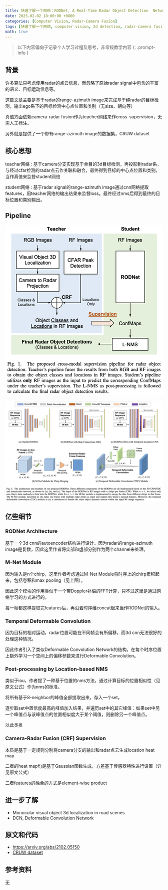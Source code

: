 ```yaml
---
title: 快速了解一个网络：RODNet, A Real-Time Radar Object Detection  Network Cross-Supervised by Camera-Radar Fused  Object 3D Localization
date: 2025-02-02 18:00:00 +0800
categories: [Computer Vision, Radar-Camera Fusion]
tags: [快速了解一个网络, computer vision, 2d detection, radar-camera fusion, rodnet]
math: true
---
```


> 以下内容偏向于记录个人学习过程及思考，非常规教学内容
{: .prompt-info }

## 背景

许多算法只考虑使用radar的点云信息，而忽略了原始radar signal中包含的丰富的语义、目标运动信息等。

这篇文章主要是基于radar的range-azimuth image来完成基于纯radar的目标检测，输出ego系下的目标检测中心点位置和类别（无size、朝向等）

真值方面依赖camera-radar fusion作为teacher网络来作cross-supervision，无需人工标注。

另外就是提供了一个带有range-azimuth image的数据集，CRUW dataset

## 核心思想

teachar网络
: 基于camera分支实现基于单目的3d目标检测，再投影到radar系，与经过cfar检测的radar点云作关联和融合，最终得到目标的中心点位置和类别，当作真值来监督student网络

student网络
: 基于radar signal的range-azimuth image通过cnn网络提取features，用teacher网络的输出结果来监督loss。最终经过nms后得到最终的目标位置和类别输出。

## Pipeline

![rodnet-pipeline](assets/img/rodnet-pipeline.png)

![rodnet-modules](assets/img/rodnet-modules.png)

## 亿些细节

### RODNet Architecture

基于一个3d cnn的autoencoder结构进行设计。因为radar的range-azimuth image是复数，因此这里作者将实部和虚部分别作为两个channel来处理。

### M-Net Module

因为输入是n个chirp，这里作者考虑通过M-Net Module将时序上的chirp累积起来，包括卷积和max pooling（见上图）。

因此这个模块的作用类似于一个带Doppler补偿的FFT计算，只不过这里是通过网络学习的方式进行的。

每一帧都这样提取完features后，再沿着时序维concat起来当作RODNet的输入。

### Temporal Deformable Convolution

因为目标的相对运动，radar位置可能在不同帧会有所偏移，而3d cnn无法很好的处理这种情况。

因此作者引入了类似Deformable Convolution Network的结构，在每个时序位置上额外学习一个空间上的偏移参数来进行Deformable Convolution。

### Post-processing by Location-based NMS

类似于iou，作者提了一种基于位置的nms方法，通过计算目标的位置相似性（见原文公式）作为nms的标准。

将所有基于8-neighbor的峰值全部提取出来，存入一个set。

逐步取set中置信度最高的峰值加入结果，并遍历set中的其它峰值：如果set中另一个峰值点与该峰值点的位置相似度大于某个阈值，则删除另一个峰值点。

以此类推

### Camera-Radar Fusion (CRF) Supervision

本质是基于一定规则分别将camera分支的输出和radar点云生成location heat map

二者的heat map均是基于Gaussian函数生成，方差基于传感器特性进行设置（详见原文公式）

二者features的融合的方式是element-wise product

## 进一步了解

- Monocular visual object 3d localization in road scenes
- DCN, Deformable Convolution Network

## 原文和代码

- <https://arxiv.org/abs/2102.05150>
- [CRUW dataset](https://www.cruwdataset.org)

## 参考资料

无